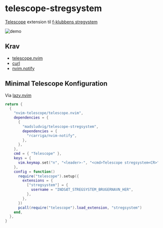 <!-- TODO: Write introduction, installation guide, mp4 preview -->
# telescope-stregsystem
[Telescope](https://github.com/nvim-telescope/telescope.nvim) extension til [f-klubbens stregystem](https://github.com/f-klubben/stregsystemet)

![demo](assets/demo.gif)
## Krav
- [telescope.nvim](https://github.com/nvim-telescope/telescope.nvim)
- [curl](https://curl.se/)
- [nvim.notify](https://github.com/rcarriga/nvim-notify)

## Minimal Telescope Konfiguration
Via [lazy.nvim](https://github.com/folke/lazy.nvim)

```lua
return {
  {
    "nvim-telescope/telescope.nvim",
    dependencies = {
      {
        "madsludvig/telescope-stregsystem",
        dependencies = {
          "rcarriga/nvim-notify",
        },
      },
    },
    cmd = { "Telescope" },
    keys = {
      vim.keymap.set("n", "<leader>-", "<cmd>Telescope stregsystem<CR>", { desc = "[-]StregSystem" }),
    },
    config = function()
      require("telescope").setup({
        extensions = {
          ["stregsystem"] = {
            username = "INDSÆT_STREGSYSTEM_BRUGERNAVN_HER",
          },
        },
      })
      pcall(require("telescope").load_extension, "stregsystem")
    end,
  },
}

```



